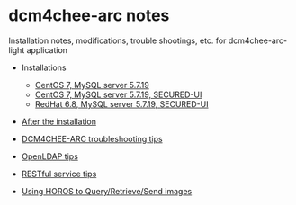 # dcm4chee-arc notes
Installation notes, modifications, trouble shootings, etc. for dcm4chee-arc-light application

* Installations

  * [CentOS 7, MySQL server 5.7.19](centos7-mysql)
  * [CentOS 7, MySQL server 5.7.19, SECURED-UI](centos7-mysql-secured)
  * [RedHat 6.8, MySQL server 5.7.19, SECURED-UI](redhat6-mysql-secured)

* [After the installation](post-installation.md)
* [DCM4CHEE-ARC troubleshooting tips](troubleshooting.md)
* [OpenLDAP tips](openldap-tips.md)
* [RESTful service tips](rest-dcm4chee.md)
* [Using HOROS to Query/Retrieve/Send images](using-horos.md)
